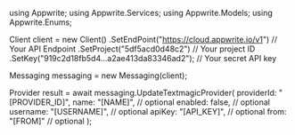 using Appwrite;
using Appwrite.Services;
using Appwrite.Models;
using Appwrite.Enums;

Client client = new Client()
    .SetEndPoint("https://cloud.appwrite.io/v1") // Your API Endpoint
    .SetProject("5df5acd0d48c2") // Your project ID
    .SetKey("919c2d18fb5d4...a2ae413da83346ad2"); // Your secret API key

Messaging messaging = new Messaging(client);

Provider result = await messaging.UpdateTextmagicProvider(
    providerId: "[PROVIDER_ID]",
    name: "[NAME]", // optional
    enabled: false, // optional
    username: "[USERNAME]", // optional
    apiKey: "[API_KEY]", // optional
    from: "[FROM]" // optional
);